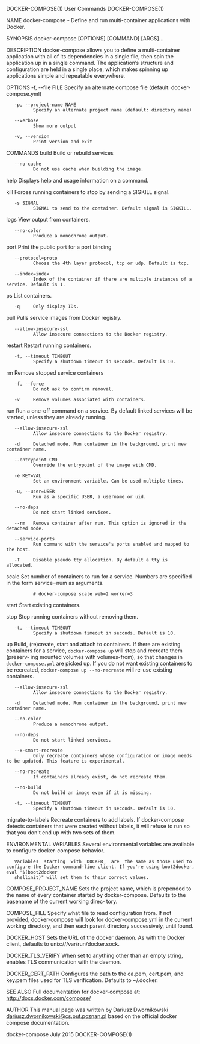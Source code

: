 DOCKER-COMPOSE(1)                                                           User Commands                                                          DOCKER-COMPOSE(1)

NAME
       docker-compose - Define and run multi-container applications with Docker.

SYNOPSIS
       docker-compose [OPTIONS] [COMMAND] [ARGS]...

DESCRIPTION
       docker-compose  allows  you  to  define a multi-container application with all of its dependencies in a single file, then spin the application up in a single
       command. The application’s structure and configuration are held in a single place, which makes spinning up applications simple and repeatable everywhere.

OPTIONS
       -f, --file FILE
              Specify an alternate compose file (default: docker-compose.yml)

       -p, --project-name NAME
              Specify an alternate project name (default: directory name)

       --verbose
              Show more output

       -v, --version
              Print version and exit

COMMANDS
   build
       Build or rebuild services

       --no-cache
              Do not use cache when building the image.

   help
       Displays help and usage information on a command.

   kill
       Forces running containers to stop by sending a SIGKILL signal.

       -s SIGNAL
              SIGNAL to send to the container. Default signal is SIGKILL.

   logs
       View output from containers.

       --no-color
              Produce a monochrome output.

   port
       Print the public port for a port binding

       --protocol=proto
              Choose the 4th layer protocol, tcp or udp. Default is tcp.

       --index=index
              Index of the container if there are multiple instances of a service. Default is 1.

   ps
       List containers.

       -q     Only display IDs.

   pull
       Pulls service images from Docker registry.

       --allow-insecure-ssl
              Allow insecure connections to the Docker registry.

   restart
       Restart running containers.

       -t, --timeout TIMEOUT
              Specify a shutdown timeout in seconds. Default is 10.

   rm
       Remove stopped service containers

       -f, --force
              Do not ask to confirm removal.

       -v     Remove volumes associated with containers.

   run
       Run a one-off command on a service. By default linked services will be started, unless they are already running.

       --allow-insecure-ssl
              Allow insecure connections to the Docker registry.

       -d     Detached mode. Run container in the background, print new container name.

       --entrypoint CMD
              Override the entrypoint of the image with CMD.

       -e KEY=VAL
              Set an environment variable. Can be used multiple times.

       -u, --user=USER
              Run as a specific USER, a username or uid.

       --no-deps
              Do not start linked services.

       --rm   Remove container after run. This option is ignored in the detached mode.

       --service-ports
              Run command with the service's ports enabled and mapped to the host.

       -T     Disable pseudo tty allocation. By default a tty is allocated.

   scale
       Set number of containers to run for a service. Numbers are specified in the form service=num as arguments.

              # docker-compose scale web=2 worker=3

   start
       Start existing containers.

   stop
       Stop running containers without removing them.

       -t, --timeout TIMEOUT
              Specify a shutdown timeout in seconds. Default is 10.

   up
       Build, (re)create, start and attach to containers.  If there are existing containers for a service, `docker-compose up` will stop and recreate them (preserv‐
       ing  mounted  volumes  with  volumes-from),  so  that  changes in `docker-compose.yml` are picked up. If you do not want existing containers to be recreated,
       `docker-compose up --no-recreate` will re-use existing containers.

       --allow-insecure-ssl
              Allow insecure connections to the Docker registry.

       -d     Detached mode. Run container in the background, print new container name.

       --no-color
              Produce a monochrome output.

       --no-deps
              Do not start linked services.

       --x-smart-recreate
              Only recreate containers whose configuration or image needs to be updated. This feature is experimental.

       --no-recreate
              If containers already exist, do not recreate them.

       --no-build
              Do not build an image even if it is missing.

       -t, --timeout TIMEOUT
              Specify a shutdown timeout in seconds. Default is 10.

   migrate-to-labels
       Recreate containers to add labels. If docker-compose detects containers that were created without labels, it will refuse to run so that you don't end up with
       two sets of them.

ENVIRONMENTAL VARIABLES
       Several environmental variables are available to configure docker-compose behavior.

       Variables  starting  with  DOCKER_  are  the same as those used to configure the Docker command-line client. If you're using boot2docker, eval "$(boot2docker
       shellinit)" will set them to their correct values.

   COMPOSE_PROJECT_NAME
       Sets the project name, which is prepended to the name of every container started by docker-compose.  Defaults to the basename of the current  working  direc‐
       tory.

   COMPOSE_FILE
       Specify  what  file  to  read configuration from. If not provided, docker-compose will look for docker-compose.yml in the current working directory, and then
       each parent directory successively, until found.

   DOCKER_HOST
       Sets the URL of the docker daemon. As with the Docker client, defaults to unix:///var/run/docker.sock.

   DOCKER_TLS_VERIFY
       When set to anything other than an empty string, enables TLS communication with the daemon.

   DOCKER_CERT_PATH
       Configures the path to the ca.pem, cert.pem, and key.pem files used for TLS verification.  Defaults to ~/.docker.

SEE ALSO
       Full documentation for docker-compose at: <http://docs.docker.com/compose/>

AUTHOR
       This manual page was written by Dariusz Dwornikowski <dariusz.dwornikowski@cs.put.poznan.pl> based on the official docker compose documentation.

docker-compose                                                                July 2015                                                            DOCKER-COMPOSE(1)
